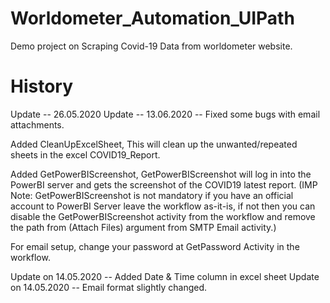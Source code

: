# Worldometer_Automation_UIPath
Demo project on Scraping Covid-19 Data from worldometer website.

# History #
Update -- 26.05.2020
Update -- 13.06.2020 -- Fixed some bugs with email attachments.

Added CleanUpExcelSheet, This will clean up the unwanted/repeated sheets in the excel COVID19_Report.

Added GetPowerBIScreenshot, GetPowerBIScreenshot will log in into the PowerBI server and gets the screenshot of the COVID19 latest report. (IMP Note: GetPowerBIScreenshot is not mandatory if you have an official account to PowerBI Server leave the workflow as-it-is, if not then you can disable the GetPowerBIScreenshot activity from the workflow and remove the path from (Attach Files) argument from SMTP Email activity.)

For email setup, change your password at GetPassword Activity in the workflow.

Update on 14.05.2020 -- Added Date & Time column in excel sheet
Update on 14.05.2020 -- Email format slightly changed.

